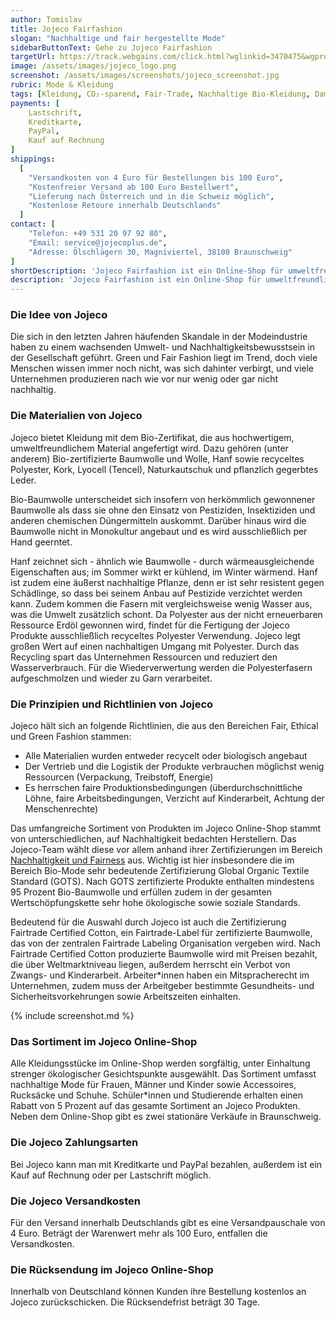 ```yaml
---
author: Tomislav
title: Jojeco Fairfashion
slogan: "Nachhaltige und fair hergestellte Mode"
sidebarButtonText: Gehe zu Jojeco Fairfashion
targetUrl: https://track.webgains.com/click.html?wglinkid=3470475&wgprogramid=283765&wgcampaignid=1616700&wgtarget=https://jojeco.de/
image: /assets/images/jojeco_logo.png
screenshot: /assets/images/screenshots/jojeco_screenshot.jpg
rubric: Mode & Kleidung
tags: [Kleidung, CO₂-sparend, Fair-Trade, Nachhaltige Bio-Kleidung, Damen, Herren, Mode, Fashion, Vegan]
payments: [
    Lastschrift,
    Kreditkarte,
    PayPal,
    Kauf auf Rechnung
]
shippings:
  [
    "Versandkosten von 4 Euro für Bestellungen bis 100 Euro",
    "Kostenfreier Versand ab 100 Euro Bestellwert",
    "Lieferung nach Österreich und in die Schweiz möglich",
    "Kostenlose Retoure innerhalb Deutschlands"
  ]
contact: [
    "Telefon: +49 531 20 97 92 80",
    "Email: service@jojecoplus.de",
    "Adresse: Ölschlägern 30, Magniviertel, 38100 Braunschweig"
]
shortDescription: 'Jojeco Fairfashion ist ein Online-Shop für umweltfreundlich und fair produzierte Kleidung und Mode von streng ausgewählten Marken und aus nachhaltigen Materialien.'
description: 'Jojeco Fairfashion ist ein Online-Shop für umweltfreundlich und fair produzierte Mode. Zu den im Jojeco Online-Shop vertretenen Marken gehören unter anderem Armedangels, Alma & Lovis, Ethletic, Recolution, Bleed und KnowledgeCotton Apparel.'
---
```


### Die Idee von Jojeco

Die sich in den letzten Jahren häufenden Skandale in der Modeindustrie haben zu einem wachsenden Umwelt- und Nachhaltigkeitsbewusstsein in der Gesellschaft geführt. Green und Fair Fashion liegt im Trend, doch viele Menschen wissen immer noch nicht, was sich dahinter verbirgt, und viele Unternehmen produzieren nach wie vor nur wenig oder gar nicht nachhaltig.

### Die Materialien von Jojeco 

Jojeco bietet Kleidung mit dem Bio-Zertifikat, die aus hochwertigem, umweltfreundlichem Material angefertigt wird. Dazu gehören (unter anderem) Bio-zertifizierte Baumwolle und Wolle, Hanf sowie recyceltes Polyester, Kork, Lyocell (Tencel), Naturkautschuk und pflanzlich gegerbtes Leder.

Bio-Baumwolle unterscheidet sich insofern von herkömmlich gewonnener Baumwolle als dass sie ohne den Einsatz von Pestiziden, Insektiziden und anderen chemischen Düngermitteln auskommt. Darüber hinaus wird die Baumwolle nicht in Monokultur angebaut und es wird ausschließlich per Hand geerntet.

Hanf zeichnet sich - ähnlich wie Baumwolle - durch wärmeausgleichende Eigenschaften aus; im Sommer wirkt er kühlend, im Winter wärmend. Hanf ist zudem eine äußerst nachhaltige Pflanze, denn er ist sehr resistent gegen Schädlinge, so dass bei seinem Anbau auf Pestizide verzichtet werden kann. Zudem kommen die Fasern mit vergleichsweise wenig Wasser aus, was die Umwelt zusätzlich schont.
Da Polyester aus der nicht erneuerbaren Ressource Erdöl gewonnen wird, findet für die Fertigung der Jojeco Produkte ausschließlich recyceltes Polyester Verwendung. Jojeco legt großen Wert auf einen nachhaltigen Umgang mit Polyester. Durch das Recycling spart das Unternehmen Ressourcen und reduziert den Wasserverbrauch. Für die Wiederverwertung werden die Polyesterfasern aufgeschmolzen und wieder zu Garn verarbeitet.

### Die Prinzipien und Richtlinien von Jojeco 

Jojeco hält sich an folgende Richtlinien, die aus den Bereichen Fair, Ethical und Green Fashion stammen:

- Alle Materialien wurden entweder recycelt oder biologisch angebaut
- Der Vertrieb und die Logistik der Produkte verbrauchen möglichst wenig Ressourcen (Verpackung, Treibstoff, Energie)
- Es herrschen faire Produktionsbedingungen (überdurchschnittliche Löhne, faire Arbeitsbedingungen, Verzicht auf Kinderarbeit, Achtung der Menschenrechte)
  
Das umfangreiche Sortiment von Produkten im Jojeco Online-Shop stammt von unterschiedlichen, auf Nachhaltigkeit bedachten Herstellern. Das Jojeco-Team wählt diese vor allem anhand ihrer Zertifizierungen im Bereich [Nachhaltigkeit und Fairness](https://jojeco.de/wir/zertifikate.html) aus. Wichtig ist hier insbesondere die im Bereich Bio-Mode sehr bedeutende Zertifizierung Global Organic Textile Standard (GOTS). Nach GOTS zertifizierte Produkte enthalten mindestens 95 Prozent Bio-Baumwolle und erfüllen zudem in der gesamten Wertschöpfungskette sehr hohe ökologische sowie soziale Standards.

Bedeutend für die Auswahl durch Jojeco ist auch die Zertifizierung Fairtrade Certified Cotton, ein Fairtrade-Label für zertifizierte Baumwolle, das von der zentralen Fairtrade Labeling Organisation vergeben wird. Nach Fairtrade Certified Cotton produzierte Baumwolle wird mit Preisen bezahlt, die über Weltmarktniveau liegen, außerdem herrscht ein Verbot von Zwangs- und Kinderarbeit. Arbeiter*innen haben ein Mitspracherecht im Unternehmen, zudem muss der Arbeitgeber bestimmte Gesundheits- und Sicherheitsvorkehrungen sowie Arbeitszeiten einhalten.

{% include screenshot.md %}
 
### Das Sortiment im Jojeco Online-Shop

Alle Kleidungsstücke im Online-Shop werden sorgfältig, unter Einhaltung strenger ökologischer Gesichtspunkte ausgewählt. Das Sortiment umfasst nachhaltige Mode für Frauen, Männer und Kinder sowie Accessoires, Rucksäcke und Schuhe. Schüler*innen und Studierende erhalten einen Rabatt von 5 Prozent auf das gesamte Sortiment an Jojeco Produkten. Neben dem Online-Shop gibt es zwei stationäre Verkäufe in Braunschweig.

### Die Jojeco Zahlungsarten

Bei Jojeco kann man mit Kreditkarte und PayPal bezahlen, außerdem ist ein Kauf auf Rechnung oder per Lastschrift möglich.

### Die Jojeco Versandkosten

Für den Versand innerhalb Deutschlands gibt es eine Versandpauschale von 4 Euro. Beträgt der Warenwert mehr als 100 Euro, entfallen die Versandkosten.

### Die Rücksendung im Jojeco Online-Shop

Innerhalb von Deutschland können Kunden ihre Bestellung kostenlos an Jojeco zurückschicken. Die Rücksendefrist beträgt 30 Tage.
